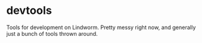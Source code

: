 # devtools

Tools for development on Lindworm. Pretty messy right now, and generally just a bunch of tools thrown around.
